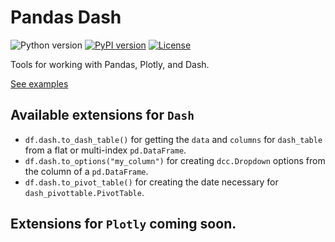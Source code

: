 # Pandas Dash

![Python version](https://img.shields.io/badge/python-3.7%20%7C%203.8%20%7C%203.9%20%7C%203.10-blue.svg)
[![PyPI version](https://badge.fury.io/py/pandas-dash.svg)](https://pypi.org/project/pandas-dash/)
[![License](https://img.shields.io/badge/license-Apache%202.0-blue.svg)](https://github.com/lucasjamar/pandas-dash/blob/main/LICENSE.md)

Tools for working with Pandas, Plotly, and Dash.

[See examples](https://github.com/lucasjamar/pandas-dash/blob/main/examples/app.py)

## Available extensions for `Dash`
* `df.dash.to_dash_table()` for getting the `data` and `columns` for `dash_table` from a flat or multi-index `pd.DataFrame`.
* `df.dash.to_options("my_column")` for creating `dcc.Dropdown` options from the column of a `pd.DataFrame`.
* `df.dash.to_pivot_table()` for creating the date necessary for `dash_pivottable.PivotTable`.

## Extensions for `Plotly` coming soon.